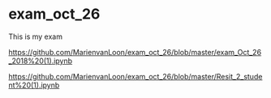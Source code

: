 # exam_oct_26
This is my exam

https://github.com/MarienvanLoon/exam_oct_26/blob/master/exam_Oct_26_2018%20(1).ipynb

https://github.com/MarienvanLoon/exam_oct_26/blob/master/Resit_2_student%20(1).ipynb
